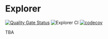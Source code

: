 # Explorer
[![Quality Gate Status](https://sonarcloud.io/api/project_badges/measure?project=wendyliga_Explorer&metric=alert_status)](https://sonarcloud.io/dashboard?id=wendyliga_Explorer)
![Explorer CI](https://github.com/wendyliga/Explorer/workflows/Explorer%20CI/badge.svg)
[![codecov](https://codecov.io/gh/wendyliga/Explorer/branch/master/graph/badge.svg)](https://codecov.io/gh/wendyliga/Explorer)

TBA
